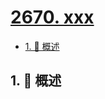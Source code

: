 # [2670. xxx](https://github.com/Tdahuyou/TNotes.leetcode/tree/main/notes/2670.%20xxx)

<!-- region:toc -->

- [1. 📝 概述](#1--概述)

<!-- endregion:toc -->

## 1. 📝 概述
